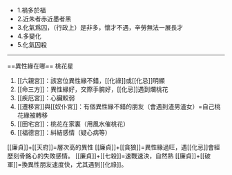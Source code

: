 - 1.禍多於福
- 2.近朱者赤近墨者黑
- 3.化氣爲囚，（行政上）是非多，懷才不遇，辛勞無法一展長才
- 4.多變化
- 5.化氣囚殺
--- 
==異性緣在哪==
桃花星

1. [[六親宮]]：該宮位異性緣不錯，[[化祿]]或[[化忌]]明顯
2. [[命三方]]：異性緣好，交際手腕好，[[化忌]]遇到爛桃花
3. [[疾厄宮]]：心臟較弱
4. [[遷移宮]]與[[奴仆宮]]：有個異性緣不錯的朋友（會遇到渣男渣女）=自己桃花緣被轉移
5. [[田宅宮]]：桃花在家裏（用風水催桃花）
6. [[福德宮]]：糾結感情（疑心病等）

[[廉貞]]+[[天府]]=層次高的異性
[[廉貞]]+[[貪狼]]=異性緣過旺，遇[[化忌]]會經歷刻骨銘心的失敗感情。
[[廉貞]]+[[七殺]]=速戰速決，自然熟
[[廉貞]]+[[破軍]]=換異性朋友速度快，尤其遇到[[化祿]]。